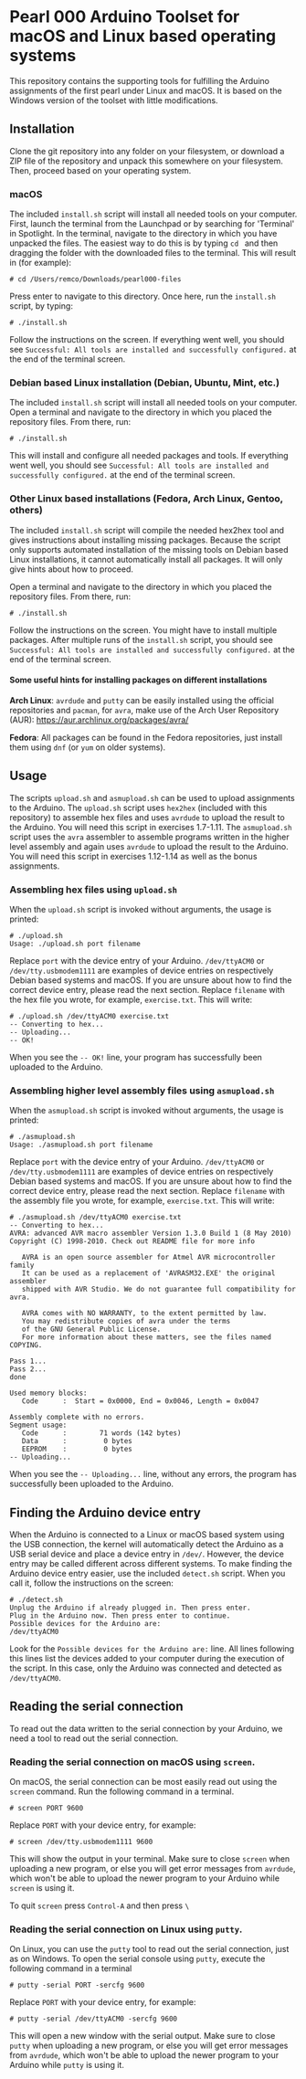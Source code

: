 # Pearl 000 Arduino Toolset for macOS and Linux based operating systems
This repository contains the supporting tools for fulfilling the Arduino assignments of the first pearl under Linux and macOS. It is based on the Windows version of the toolset with little modifications.

## Installation
Clone the git repository into any folder on your filesystem, or download a ZIP file of the repository and unpack this somewhere on your filesystem. Then, proceed based on your operating system.

### macOS
The included `install.sh` script will install all needed tools on your computer. First, launch the terminal from the Launchpad or by searching for 'Terminal' in Spotlight. In the terminal, navigate to the directory in which you have unpacked the files. The easiest way to do this is by typing `cd ` and then dragging the folder with the downloaded files to the terminal. This will result in (for example):
```
# cd /Users/remco/Downloads/pearl000-files
```
Press enter to navigate to this directory. Once here, run the `install.sh` script, by typing:
```
# ./install.sh
```
Follow the instructions on the screen. If everything went well, you should see `Successful: All tools are installed and successfully configured.` at the end of the terminal screen.

### Debian based Linux installation (Debian, Ubuntu, Mint, etc.)
The included `install.sh` script will install all needed tools on your computer. Open a terminal and navigate to the directory in which you placed the repository files. From there, run:
```
# ./install.sh
```
This will install and configure all needed packages and tools. If everything went well, you should see `Successful: All tools are installed and successfully configured.` at the end of the terminal screen.

### Other Linux based installations (Fedora, Arch Linux, Gentoo, others)
The included `install.sh` script will compile the needed hex2hex tool and gives instructions about installing missing packages. Because the script only supports automated installation of the missing tools on Debian based Linux installations, it cannot automatically install all packages. It will only give hints about how to proceed.

Open a terminal and navigate to the directory in which you placed the repository files. From there, run:
```
# ./install.sh
```

Follow the instructions on the screen. You might have to install multiple packages. After multiple runs of the `install.sh` script, you should see `Successful: All tools are installed and successfully configured.` at the end of the terminal screen.

#### Some useful hints for installing packages on different installations

**Arch Linux**: `avrdude` and `putty` can be easily installed using the official repositories and `pacman`, for `avra`, make use of the Arch User Repository (AUR): https://aur.archlinux.org/packages/avra/

**Fedora**: All packages can be found in the Fedora repositories, just install them using `dnf` (or `yum` on older systems).

## Usage
The scripts `upload.sh` and `asmupload.sh` can be used to upload assignments to the Arduino. The `upload.sh` script uses `hex2hex` (included with this repository) to assemble hex files and uses `avrdude` to upload the result to the Arduino. You will need this script in exercises 1.7-1.11. The `asmupload.sh` script uses the `avra` assembler to assemble programs written in the higher level assembly and again uses `avrdude` to upload the result to the Arduino. You will need this script in exercises 1.12-1.14 as well as the bonus assignments.

### Assembling hex files using `upload.sh`
When the `upload.sh` script is invoked without arguments, the usage is printed:
```
# ./upload.sh
Usage: ./upload.sh port filename
```
Replace `port` with the device entry of your Arduino. `/dev/ttyACM0` or `/dev/tty.usbmodem1111` are examples of device entries on respectively Debian based systems and macOS. If you are unsure about how to find the correct device entry, please read the next section. Replace `filename` with the hex file you wrote, for example, `exercise.txt`. This will write:
```
# ./upload.sh /dev/ttyACM0 exercise.txt 
-- Converting to hex...
-- Uploading...
-- OK!
```
When you see the `-- OK!` line, your program has successfully been uploaded to the Arduino.

### Assembling higher level assembly files using `asmupload.sh`
When the `asmupload.sh` script is invoked without arguments, the usage is printed:
```
# ./asmupload.sh
Usage: ./asmupload.sh port filename
```
Replace `port` with the device entry of your Arduino. `/dev/ttyACM0` or `/dev/tty.usbmodem1111` are examples of device entries on respectively Debian based systems and macOS. If you are unsure about how to find the correct device entry, please read the next section. Replace `filename` with the assembly file you wrote, for example, `exercise.txt`. This will write:
```
# ./asmupload.sh /dev/ttyACM0 exercise.txt 
-- Converting to hex...
AVRA: advanced AVR macro assembler Version 1.3.0 Build 1 (8 May 2010)
Copyright (C) 1998-2010. Check out README file for more info

   AVRA is an open source assembler for Atmel AVR microcontroller family
   It can be used as a replacement of 'AVRASM32.EXE' the original assembler
   shipped with AVR Studio. We do not guarantee full compatibility for avra.

   AVRA comes with NO WARRANTY, to the extent permitted by law.
   You may redistribute copies of avra under the terms
   of the GNU General Public License.
   For more information about these matters, see the files named COPYING.

Pass 1...
Pass 2...
done

Used memory blocks:
   Code      :  Start = 0x0000, End = 0x0046, Length = 0x0047

Assembly complete with no errors.
Segment usage:
   Code      :        71 words (142 bytes)
   Data      :         0 bytes
   EEPROM    :         0 bytes
-- Uploading...
```
When you see the `-- Uploading...` line, without any errors, the program has successfully been uploaded to the Arduino.

## Finding the Arduino device entry
When the Arduino is connected to a Linux or macOS based system using the USB connection, the kernel will automatically detect the Arduino as a USB serial device and place a device entry in `/dev/`. However, the device entry may be called different across different systems. To make finding the Arduino device entry easier, use the included `detect.sh` script. When you call it, follow the instructions on the screen:
```
# ./detect.sh
Unplug the Arduino if already plugged in. Then press enter.
Plug in the Arduino now. Then press enter to continue.
Possible devices for the Arduino are:
/dev/ttyACM0
```
Look for the `Possible devices for the Arduino are:` line. All lines following this lines list the devices added to your computer during the execution of the script. In this case, only the Arduino was connected and detected as `/dev/ttyACM0`.

## Reading the serial connection 
To read out the data written to the serial connection by your Arduino, we need a tool to read out the serial connection.

### Reading the serial connection on macOS using `screen`.
On macOS, the serial connection can be most easily read out using the `screen` command. Run the following command in a terminal.
```
# screen PORT 9600
```
Replace `PORT` with your device entry, for example:
```
# screen /dev/tty.usbmodem1111 9600
```
This will show the output in your terminal. Make sure to close `screen` when uploading a new program, or else you will get error messages from `avrdude`, which won't be able to upload the newer program to your Arduino while `screen` is using it.

To quit `screen` press `Control-A` and then press `\`

### Reading the serial connection on Linux using `putty`.
On Linux, you can use the `putty` tool to read out the serial connection, just as on Windows. To open the serial console using `putty`, execute the following command in a terminal
```
# putty -serial PORT -sercfg 9600
```
Replace `PORT` with your device entry, for example:
```
# putty -serial /dev/ttyACM0 -sercfg 9600
```
This will open a new window with the serial output. Make sure to close `putty` when uploading a new program, or else you will get error messages from `avrdude`, which won't be able to upload the newer program to your Arduino while `putty` is using it.
